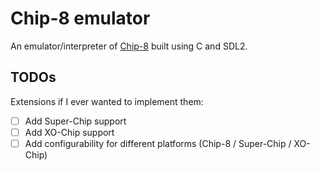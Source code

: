 # Chip-8 emulator

An emulator/interpreter of [Chip-8](https://en.wikipedia.org/wiki/CHIP-8) built using C and SDL2.

## TODOs
Extensions if I ever wanted to implement them:
- [ ] Add Super-Chip support
- [ ] Add XO-Chip support
- [ ] Add configurability for different platforms (Chip-8 / Super-Chip / XO-Chip)